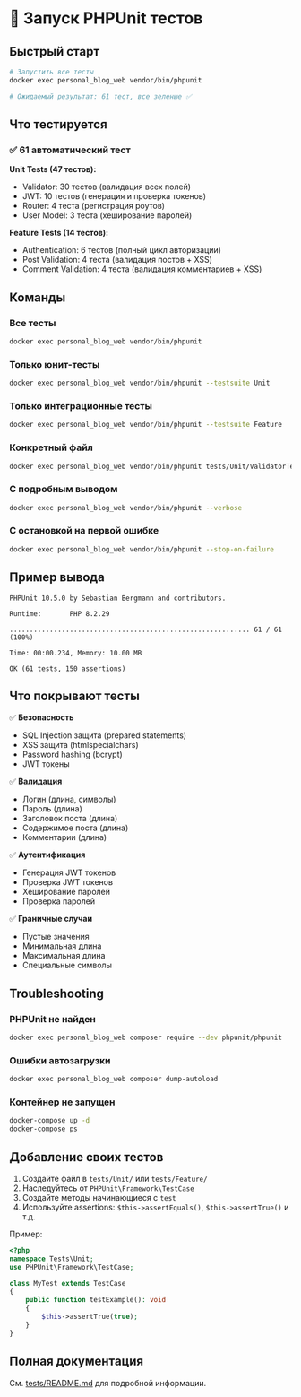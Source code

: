 # 🧪 Запуск PHPUnit тестов

## Быстрый старт

```bash
# Запустить все тесты
docker exec personal_blog_web vendor/bin/phpunit

# Ожидаемый результат: 61 тест, все зеленые ✅
```

## Что тестируется

### ✅ 61 автоматический тест

**Unit Tests (47 тестов):**

- Validator: 30 тестов (валидация всех полей)
- JWT: 10 тестов (генерация и проверка токенов)
- Router: 4 теста (регистрация роутов)
- User Model: 3 теста (хеширование паролей)

**Feature Tests (14 тестов):**

- Authentication: 6 тестов (полный цикл авторизации)
- Post Validation: 4 теста (валидация постов + XSS)
- Comment Validation: 4 теста (валидация комментариев + XSS)

## Команды

### Все тесты

```bash
docker exec personal_blog_web vendor/bin/phpunit
```

### Только юнит-тесты

```bash
docker exec personal_blog_web vendor/bin/phpunit --testsuite Unit
```

### Только интеграционные тесты

```bash
docker exec personal_blog_web vendor/bin/phpunit --testsuite Feature
```

### Конкретный файл

```bash
docker exec personal_blog_web vendor/bin/phpunit tests/Unit/ValidatorTest.php
```

### С подробным выводом

```bash
docker exec personal_blog_web vendor/bin/phpunit --verbose
```

### С остановкой на первой ошибке

```bash
docker exec personal_blog_web vendor/bin/phpunit --stop-on-failure
```

## Пример вывода

```
PHPUnit 10.5.0 by Sebastian Bergmann and contributors.

Runtime:       PHP 8.2.29

............................................................ 61 / 61 (100%)

Time: 00:00.234, Memory: 10.00 MB

OK (61 tests, 150 assertions)
```

## Что покрывают тесты

✅ **Безопасность**

- SQL Injection защита (prepared statements)
- XSS защита (htmlspecialchars)
- Password hashing (bcrypt)
- JWT токены

✅ **Валидация**

- Логин (длина, символы)
- Пароль (длина)
- Заголовок поста (длина)
- Содержимое поста (длина)
- Комментарии (длина)

✅ **Аутентификация**

- Генерация JWT токенов
- Проверка JWT токенов
- Хеширование паролей
- Проверка паролей

✅ **Граничные случаи**

- Пустые значения
- Минимальная длина
- Максимальная длина
- Специальные символы

## Troubleshooting

### PHPUnit не найден

```bash
docker exec personal_blog_web composer require --dev phpunit/phpunit
```

### Ошибки автозагрузки

```bash
docker exec personal_blog_web composer dump-autoload
```

### Контейнер не запущен

```bash
docker-compose up -d
docker-compose ps
```

## Добавление своих тестов

1. Создайте файл в `tests/Unit/` или `tests/Feature/`
2. Наследуйтесь от `PHPUnit\Framework\TestCase`
3. Создайте методы начинающиеся с `test`
4. Используйте assertions: `$this->assertEquals()`, `$this->assertTrue()` и т.д.

Пример:

```php
<?php
namespace Tests\Unit;
use PHPUnit\Framework\TestCase;

class MyTest extends TestCase
{
    public function testExample(): void
    {
        $this->assertTrue(true);
    }
}
```

## Полная документация

См. [tests/README.md](tests/README.md) для подробной информации.
